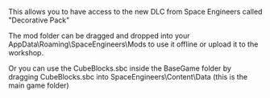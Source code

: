 This allows you to have access to the new DLC from Space Engineers called "Decorative Pack"


The mod folder can be dragged and dropped into your AppData\Roaming\SpaceEngineers\Mods to use it offline or upload it to the workshop.


Or you can use the CubeBlocks.sbc inside the BaseGame folder by dragging CubeBlocks.sbc into SpaceEngineers\Content\Data (this is the main game folder)
